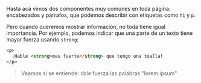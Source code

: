 Hasta acá vimos dos componentes muy comunes en toda página: encabezados y párrafos, que podemos describir con etiquetas como `h1`  y `p`. 

Pero cuando queremos mostrar información, no toda tiene igual importancia. Por ejemplo, podemos indicar que una parte de un texto tiene mayor fuerza usando `strong`: 

```html
<p>
  ¡Hable <strong>mas fuerte</strong> que tengo una toalla!
</p>
```

> Veamos si se entiende: dale fuerza las palabras "lorem ipsum"